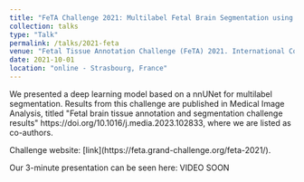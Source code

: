 ```yaml
---
title: "FeTA Challenge 2021: Multilabel Fetal Brain Segmentation using nn-UNet"
collection: talks
type: "Talk"
permalink: /talks/2021-feta
venue: "Fetal Tissue Annotation Challenge (FeTA) 2021. International Conference on Medical Image Computing & Computed Assisted Intervention (MICCAI)"
date: 2021-10-01
location: "online - Strasbourg, France"
---
```


<p>We presented a deep learning model based on a nnUNet for multilabel segmentation. Results from this challenge are published in Medical Image Analysis, titled "Fetal brain tissue annotation and segmentation challenge results" https://doi.org/10.1016/j.media.2023.102833, where we are listed as co-authors. </p>
<p>Challenge website: [link](https://feta.grand-challenge.org/feta-2021/).</p>
<p>Our 3-minute presentation can be seen here: VIDEO SOON </p>
